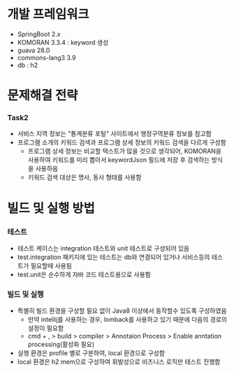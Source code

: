 # 개발 프레임워크
- SpringBoot 2.x
- KOMORAN 3.3.4 : keyword 생성
- guava 28.0
- commons-lang3 3.9
- db : h2 

# 문제해결 전략
### Task2
- 서비스 지역 정보는 "통계분류 포털" 사이트에서 행정구역분류 정보를 참고함
- 프로그램 소개의 키워드 검색과 프로그램 상세 정보의 키워드 검색을 다르게 구성함
  - 프로그램 상세 정보는 비교할 택스트가 많을 것으로 생각되어, KOMORAN을 사용하여 
  키워드를 미리 뽑아서 keywordJson 필드에 저장 후 검색하는 방식을 사용하음
  - 키워드 검색 대상은 명사, 동사 형태를 사용함

# 빌드 및 실행 방법
### 테스트
- 테스트 케이스는 integration 테스트와 unit 테스트로 구성되어 있음
- test.integration 패키지에 있는 테스트는 db와 연결되어 있거나 서비스등의 테스트가 필요할때 사용됨
- test.unit은 순수하게 자바 코드 테스트용으로 사용함

### 빌드 및 실행
- 특별히 빌드 환경을 구성할 필요 없이 Java8 이상에서 동작할수 있도록 구성하였음
  - 만약 intellij를 사용하는 경우, lomback를 사용하고 있기 때문에 다음의 경로의 설정이 필요함
  - cmd + , > build > compiler > Annotaion Process > Enable anntation processing(활성화 필요)
- 실행 환경은 profile 별로 구분하여, local 환경으로 구성함
- local 환경은 h2 mem으로 구성하여 휘발성으로 비즈니스 로직만 테스트 진행함
